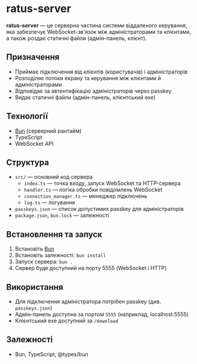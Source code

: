# ratus-server

**ratus-server** — це серверна частина системи віддаленого керування, яка забезпечує WebSocket-зв'язок між адміністраторами та клієнтами, а також роздає статичні файли (адмін-панель, клієнт).

## Призначення

- Приймає підключення від клієнтів (користувачів) і адміністраторів
- Розподіляє потоки екрану та керування між клієнтами й адміністраторами
- Відповідає за автентифікацію адміністраторів через passkey
- Видає статичні файли (адмін-панель, клієнтський exe)

## Технології

- [Bun](https://bun.sh/) (серверний рантайм)
- TypeScript
- WebSocket API

## Структура

- `src/` — основний код сервера
  - `index.ts` — точка входу, запуск WebSocket та HTTP-сервера
  - `handler.ts` — логіка обробки повідомлень WebSocket
  - `connection_manager.ts` — менеджер підключень
  - `log.ts` — логування
- `passkeys.json` — список допустимих passkey для адміністраторів
- `package.json`, `bun.lock` — залежності

## Встановлення та запуск

1. Встановіть [Bun](https://bun.sh/)
2. Встановіть залежності: `bun install`
3. Запуск сервера: `bun .`
4. Сервер буде доступний на порту 5555 (WebSocket і HTTP)

## Використання

- Для підключення адміністратора потрібен passkey (див. `passkeys.json`)
- Адмін-панель доступна за портом `5555` (наприклад, localhost:5555)
- Клієнтський exe доступний за `/download`

## Залежності

- Bun, TypeScript, @types/bun

